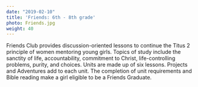 ```yaml
---
date: "2019-02-10"
title: 'Friends: 6th - 8th grade'
photo: Friends.jpg
weight: 40
---
```


Friends Club provides discussion-oriented lessons to continue the Titus 2 principle of women mentoring young girls. Topics of study include the sanctity of life, accountability, commitment to Christ, life-controlling problems, purity, and choices. Units are made up of six lessons. Projects and Adventures add to each unit. The completion of unit requirements and Bible reading make a girl eligible to be a Friends Graduate.
